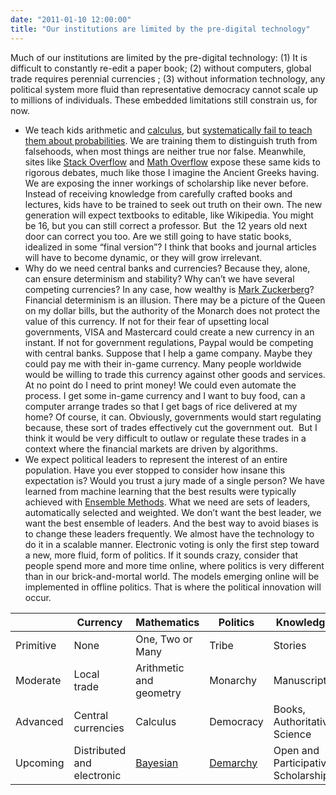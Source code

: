 ```yaml
---
date: "2011-01-10 12:00:00"
title: "Our institutions are limited by the pre-digital technology"
---
```




Much of our institutions are limited by the pre-digital technology: (1) It is difficult to constantly re-edit a paper book; (2) without computers, global trade requires perennial currencies ; (3) without information technology, any political system more fluid than representative democracy cannot scale up to millions of individuals. These embedded limitations still constrain us, for now.

- We teach kids arithmetic and [calculus](https://en.wikipedia.org/wiki/Calculus), but [systematically fail to teach them about probabilities](https://www.youtube.com/watch?v=BhMKmovNjvc). We are training them to distinguish truth from falsehoods, when most things are neither true nor false. Meanwhile, sites like [Stack Overflow](http://stackoverflow.com/) and [Math Overflow](http://mathoverflow.net/) expose these same kids to rigorous debates, much like those I imagine the Ancient Greeks having. We are exposing the inner workings of scholarship like never before. Instead of receiving knowledge from carefully crafted books and lectures, kids have to be trained to seek out truth on their own. The new generation will expect textbooks to editable, like Wikipedia. You might be 16, but you can still correct a professor. But  the 12 years old next door can correct you too. Are we still going to have static books, idealized in some &ldquo;final version&rdquo;? I think that books and journal articles will have to become dynamic, or they will grow irrelevant.
- Why do we need central banks and currencies? Because they, alone, can ensure determinism and stability? Why can&rsquo;t we have several competing currencies? In any case, how wealthy is [Mark Zuckerberg](https://en.wikipedia.org/wiki/Mark_Zuckerberg)? Financial determinism is an illusion. There may be a picture of the Queen on my dollar bills, but the authority of the Monarch does not protect the value of this currency. If not for their fear of upsetting local governments, VISA and Mastercard could create a new currency in an instant. If not for government regulations, Paypal would be competing with central banks. Suppose that I help a game company. Maybe they could pay me with their in-game currency. Many people worldwide would be willing to trade this currency against other goods and services. At no point do I need to print money! We could even automate the process. I get some in-game currency and I want to buy food, can a computer arrange trades so that I get bags of rice delivered at my home? Of course, it can. Obviously, governments would start regulating because, these sort of trades effectively cut the government out.  But I think it would be very difficult to outlaw or regulate these trades in a context where the financial markets are driven by algorithms.
- We expect political leaders to represent the interest of an entire population. Have you ever stopped to consider how insane this expectation is? Would you trust a jury made of a single person? We have learned from machine learning that the best results were typically achieved with [Ensemble Methods](https://en.wikipedia.org/wiki/Ensemble_learning). What we need are sets of leaders, automatically selected and weighted. We don&rsquo;t want the best leader, we want the best ensemble of leaders. And the best way to avoid biases is to change these leaders frequently. We almost have the technology to do it in a scalable manner. Electronic voting is only the first step toward a new, more fluid, form of politics. If it sounds crazy, consider that people spend more and more time online, where politics is very different than in our brick-and-mortal world. The models emerging online will be implemented in offline politics. That is where the political innovation will occur.


&nbsp;                   |Currency                 |Mathematics              |Politics                 |Knowledge                |
-------------------------|-------------------------|-------------------------|-------------------------|-------------------------|
Primitive                |None                     |One, Two or Many         |Tribe                    |Stories                  |
Moderate                 |Local trade              |Arithmetic and geometry  |Monarchy                 |Manuscripts              |
Advanced                 |Central currencies       |Calculus                 |Democracy                |Books, Authoritative Science |
Upcoming                 |Distributed and electronic |[Bayesian](https://en.wikipedia.org/wiki/Bayesian_probability) |[Demarchy](https://en.wikipedia.org/wiki/Demarchy) |Open and Participative Scholarship |


